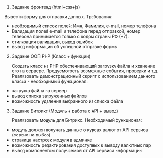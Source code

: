 1.	Задание фронтенд (html+css+js)

Вывести форму для отправки данных. Требования:
-	необходимый список полей: Имя, Фамилия, e-mail, номер телефона
-	Валидация полей e-mail и телефона перед отправкой, номер телефона принимается только с кодом страны РФ (+7).
-	стилизация валидации, вывод ошибок
-	вывод информации об успешной отправке формы

2.	Задание ООП PHP (Класс + функции)

	Создать класс на PHP обеспечивающий загрузку файла и хранение его на сервере. Предусмотреть возможные события, проверки и т.д. Реализовать демонстрационный скрипт с использованием данного класса - необходимый функционал:
-	загрузка файла на сервер
-	вывод списка загруженных файлов
-	возможность удаления выбранного из списка файла 

3.	Задание Битрикс (Модуль + работа с API + вывод)

	Реализовать модуль для Битрикс. Необходимый функционал:
-	модуль должен получать данные о курсах валют от API сервиса (сервис на выбор)
-	страница настроек модуля в админке
-	возможность редактирования доступных к выводу валютных пар
-	вывод компонентом получаемой от API сервиса информации
